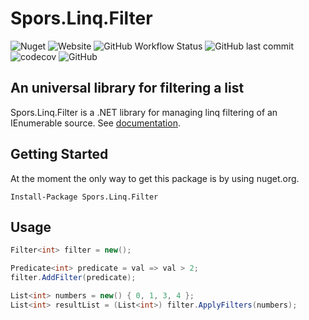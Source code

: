 
# Spors.Linq.Filter 
![Nuget](https://img.shields.io/nuget/dt/Spors.Linq.Filter?style=flat-square) 
![Website](https://img.shields.io/website?down_color=red&down_message=spors.io&style=flat-square&up_message=spors.io&url=https%3A%2F%2Fgoogle.de)
![GitHub Workflow Status](https://img.shields.io/github/workflow/status/LeonSpors/Linq.Filter/.NET%20Core) 
![GitHub last commit](https://img.shields.io/github/last-commit/LeonSpors/Linq.Filter?style=flat-square) 
![codecov](https://codecov.io/gh/LeonSpors/Linq.Filter/branch/master/graph/badge.svg)
![GitHub](https://img.shields.io/github/license/LeonSpors/Linq.Filter?style=flat-square)

## An universal library for filtering a list
Spors.Linq.Filter is a .NET library for managing linq filtering of an IEnumerable source. See [documentation](docs/README.md).

## Getting Started

At the moment the only way to get this package is by using nuget.org.

```
Install-Package Spors.Linq.Filter
```

## Usage

```cs
Filter<int> filter = new();

Predicate<int> predicate = val => val > 2;
filter.AddFilter(predicate);

List<int> numbers = new() { 0, 1, 3, 4 };
List<int> resultList = (List<int>) filter.ApplyFilters(numbers);
```
